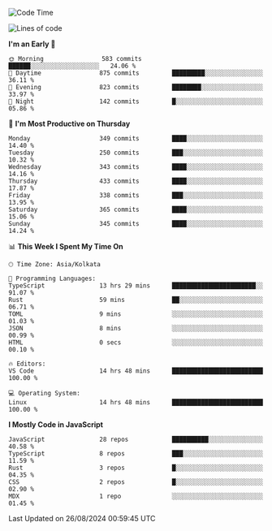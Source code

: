 <!--START_SECTION:waka-->
![Code Time](http://img.shields.io/badge/Code%20Time-1%2C174%20hrs%2025%20mins-blue)

![Lines of code](https://img.shields.io/badge/From%20Hello%20World%20I%27ve%20Written-1.9%20million%20lines%20of%20code-blue)

**I'm an Early 🐤** 

```text
🌞 Morning                583 commits         ██████░░░░░░░░░░░░░░░░░░░   24.06 % 
🌆 Daytime                875 commits         █████████░░░░░░░░░░░░░░░░   36.11 % 
🌃 Evening                823 commits         ████████░░░░░░░░░░░░░░░░░   33.97 % 
🌙 Night                  142 commits         █░░░░░░░░░░░░░░░░░░░░░░░░   05.86 % 
```
📅 **I'm Most Productive on Thursday** 

```text
Monday                   349 commits         ████░░░░░░░░░░░░░░░░░░░░░   14.40 % 
Tuesday                  250 commits         ███░░░░░░░░░░░░░░░░░░░░░░   10.32 % 
Wednesday                343 commits         ████░░░░░░░░░░░░░░░░░░░░░   14.16 % 
Thursday                 433 commits         ████░░░░░░░░░░░░░░░░░░░░░   17.87 % 
Friday                   338 commits         ███░░░░░░░░░░░░░░░░░░░░░░   13.95 % 
Saturday                 365 commits         ████░░░░░░░░░░░░░░░░░░░░░   15.06 % 
Sunday                   345 commits         ████░░░░░░░░░░░░░░░░░░░░░   14.24 % 
```


📊 **This Week I Spent My Time On** 

```text
🕑︎ Time Zone: Asia/Kolkata

💬 Programming Languages: 
TypeScript               13 hrs 29 mins      ███████████████████████░░   91.07 % 
Rust                     59 mins             ██░░░░░░░░░░░░░░░░░░░░░░░   06.71 % 
TOML                     9 mins              ░░░░░░░░░░░░░░░░░░░░░░░░░   01.03 % 
JSON                     8 mins              ░░░░░░░░░░░░░░░░░░░░░░░░░   00.99 % 
HTML                     0 secs              ░░░░░░░░░░░░░░░░░░░░░░░░░   00.10 % 

🔥 Editors: 
VS Code                  14 hrs 48 mins      █████████████████████████   100.00 % 

💻 Operating System: 
Linux                    14 hrs 48 mins      █████████████████████████   100.00 % 
```

**I Mostly Code in JavaScript** 

```text
JavaScript               28 repos            ██████████░░░░░░░░░░░░░░░   40.58 % 
TypeScript               8 repos             ███░░░░░░░░░░░░░░░░░░░░░░   11.59 % 
Rust                     3 repos             █░░░░░░░░░░░░░░░░░░░░░░░░   04.35 % 
CSS                      2 repos             █░░░░░░░░░░░░░░░░░░░░░░░░   02.90 % 
MDX                      1 repo              ░░░░░░░░░░░░░░░░░░░░░░░░░   01.45 % 
```




 Last Updated on 26/08/2024 00:59:45 UTC
<!--END_SECTION:waka-->
<!--
**bhishekprajapati/bhishekprajapati** is a ✨ _special_ ✨ repository because its `README.md` (this file) appears on your GitHub profile.

Here are some ideas to get you started:

- 🔭 I’m currently working on ...
- 🌱 I’m currently learning ...
- 👯 I’m looking to collaborate on ...
- 🤔 I’m looking for help with ...
- 💬 Ask me about ...
- 📫 How to reach me: ...
- 😄 Pronouns: ...
- ⚡ Fun fact: ...
-->
